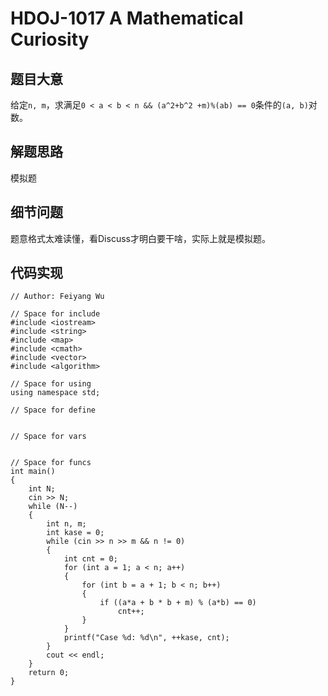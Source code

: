 # HDOJ-1017 A Mathematical Curiosity
## 题目大意
给定`n, m`，求满足`0 < a < b < n && (a^2+b^2 +m)%(ab) == 0`条件的`(a, b)`对数。
## 解题思路
模拟题
## 细节问题
题意格式太难读懂，看Discuss才明白要干啥，实际上就是模拟题。
## 代码实现
```
// Author: Feiyang Wu

// Space for include
#include <iostream>
#include <string>
#include <map>
#include <cmath>
#include <vector>
#include <algorithm>

// Space for using
using namespace std;

// Space for define


// Space for vars


// Space for funcs
int main()
{
	int N;
	cin >> N;
	while (N--)
	{
		int n, m;
		int kase = 0;
		while (cin >> n >> m && n != 0)
		{
			int cnt = 0;
			for (int a = 1; a < n; a++)
			{
				for (int b = a + 1; b < n; b++)
				{
					if ((a*a + b * b + m) % (a*b) == 0)
						cnt++;
				}
			}
			printf("Case %d: %d\n", ++kase, cnt);
		}
		cout << endl;
	}
	return 0;
}
```